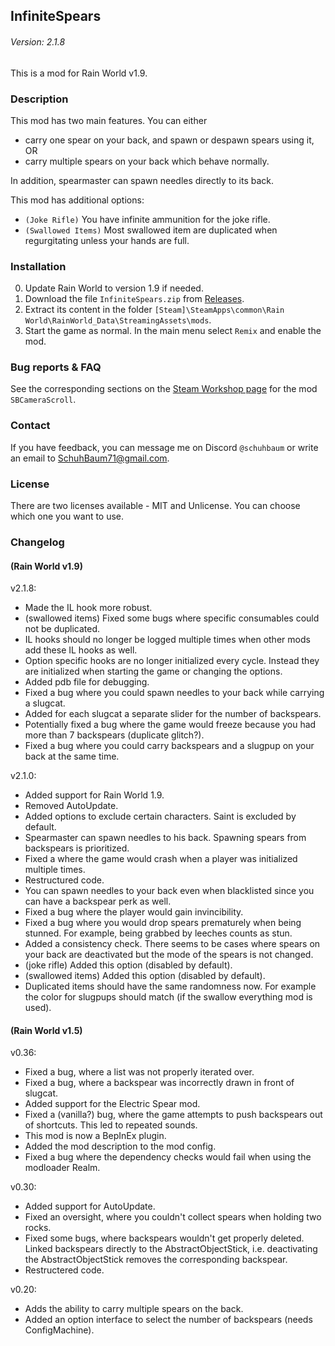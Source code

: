 ## InfiniteSpears
###### Version: 2.1.8
This is a mod for Rain World v1.9.

### Description
This mod has two main features. You can either  
- carry one spear on your back, and spawn or despawn spears using it,  
OR  
- carry multiple spears on your back which behave normally.

In addition, spearmaster can spawn needles directly to its back.

This mod has additional options:
- `(Joke Rifle)` You have infinite ammunition for the joke rifle.
- `(Swallowed Items)` Most swallowed item are duplicated when regurgitating unless your hands are full.

### Installation
0. Update Rain World to version 1.9 if needed.
1. Download the file  `InfiniteSpears.zip` from [Releases](https://github.com/SchuhBaum/InfiniteSpears/releases/tag/v2.1.8).
2. Extract its content in the folder `[Steam]\SteamApps\common\Rain World\RainWorld_Data\StreamingAssets\mods`.
3. Start the game as normal. In the main menu select `Remix` and enable the mod. 

### Bug reports & FAQ
See the corresponding sections on the [Steam Workshop page](https://steamcommunity.com/sharedfiles/filedetails/?id=2928752589) for the mod `SBCameraScroll`.

### Contact
If you have feedback, you can message me on Discord `@schuhbaum` or write an email to SchuhBaum71@gmail.com.

### License
There are two licenses available - MIT and Unlicense. You can choose which one you want to use.  

### Changelog
#### (Rain World v1.9)
v2.1.8:
- Made the IL hook more robust.
- (swallowed items) Fixed some bugs where specific consumables could not be duplicated.
- IL hooks should no longer be logged multiple times when other mods add these IL hooks as well.
- Option specific hooks are no longer initialized every cycle. Instead they are initialized when starting the game or changing the options.
- Added pdb file for debugging.
- Fixed a bug where you could spawn needles to your back while carrying a slugcat.
- Added for each slugcat a separate slider for the number of backspears.
- Potentially fixed a bug where the game would freeze because you had more than 7 backspears (duplicate glitch?).
- Fixed a bug where you could carry backspears and a slugpup on your back at the same time.

v2.1.0:  
- Added support for Rain World 1.9.
- Removed AutoUpdate.
- Added options to exclude certain characters. Saint is excluded by default.
- Spearmaster can spawn needles to his back. Spawning spears from backspears is prioritized.
- Fixed a where the game would crash when a player was initialized multiple times.
- Restructured code.
- You can spawn needles to your back even when blacklisted since you can have a backspear perk as well.
- Fixed a bug where the player would gain invincibility.
- Fixed a bug where you would drop spears prematurely when being stunned. For example, being grabbed by leeches counts as stun.
- Added a consistency check. There seems to be cases where spears on your back are deactivated but the mode of the spears is not changed.
- (joke rifle) Added this option (disabled by default).
- (swallowed items) Added this option (disabled by default).
- Duplicated items should have the same randomness now. For example the color for slugpups should match (if the swallow everything mod is used).

#### (Rain World v1.5)
v0.36:
- Fixed a bug, where a list was not properly iterated over.
- Fixed a bug, where a backspear was incorrectly drawn in front of slugcat.
- Added support for the Electric Spear mod.
- Fixed a (vanilla?) bug, where the game attempts to push backspears out of shortcuts. This led to repeated sounds.
- This mod is now a BepInEx plugin.
- Added the mod description to the mod config.
- Fixed a bug where the dependency checks would fail when using the modloader Realm.

v0.30:
- Added support for AutoUpdate.
- Fixed an oversight, where you couldn't collect spears when holding two rocks.
- Fixed some bugs, where backspears wouldn't get properly deleted. Linked backspears directly to the AbstractObjectStick, i.e. deactivating the AbstractObjectStick removes the corresponding backspear.
- Restructered code.

v0.20:
- Adds the ability to carry multiple spears on the back.
- Added an option interface to select the number of backspears (needs ConfigMachine).